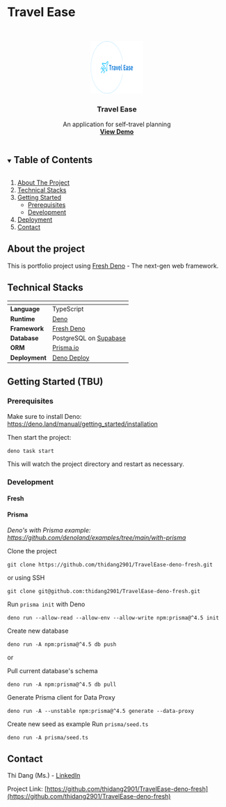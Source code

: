 # Travel Ease

<!-- PROJECT LOGO -->
<br />
<p align="center">
  <a href="https://github.com/thidang2901/TravelEase-deno-fresh">
    <img src="https://raw.githubusercontent.com/thidang2901/TravelEase-deno-fresh/master/static/logo.svg" alt="Logo" width="120" height="120">
  </a>
  <h3 align="center">Travel Ease</h3>
  <p align="center">
    An application for self-travel planning
    <br />
    <a href="thidang2901-travel-app.deno.dev/"><strong>View Demo</strong></a>
  </p>
</p>

<!-- TABLE OF CONTENTS -->
<details open="open">
  <summary><h2 style="display: inline-block">Table of Contents</h2></summary>
  <ol>
    <li><a href="#about-the-project">About The Project</a></li>
    <li><a href="#getting-started">Technical Stacks</a></li>
    <li><a href="#getting-started">Getting Started</a>
      <ul>
        <li><a href="#prerequisites">Prerequisites</a></li>
        <li><a href="#development"> Development</a>
        </li>
      </ul>
    </li>
    <li><a href="#deployment">Deployment</a></li>
    <li><a href="#contact">Contact</a></li>
  </ol>
</details>

## About the project

This is portfolio project using [Fresh Deno](https://fresh.deno.dev) - The
next-gen web framework.

## Technical Stacks

| <!-- -->       | <!-- -->                                        |
| -------------- | ----------------------------------------------- |
| **Language**   | TypeScript                                      |
| **Runtime**    | [Deno](https://deno.com/runtime)                |
| **Framework**  | [Fresh Deno](https://fresh.deno.dev)            |
| **Database**   | PostgreSQL on [Supabase](https://supabase.com/) |
| **ORM**        | [Prisma.io](https://www.prisma.io/)             |
| **Deployment** | [Deno Deploy](https://deno.com/deploy)          |

## Getting Started (TBU)

### Prerequisites

Make sure to install Deno: https://deno.land/manual/getting_started/installation

Then start the project:

```
deno task start
```

This will watch the project directory and restart as necessary.

### Development

#### Fresh

#### Prisma

_Deno's with Prisma example:
https://github.com/denoland/examples/tree/main/with-prisma_

Clone the project

```
git clone https://github.com/thidang2901/TravelEase-deno-fresh.git
```

or using SSH

```
git clone git@github.com:thidang2901/TravelEase-deno-fresh.git
```

Run `prisma init` with Deno

```
deno run --allow-read --allow-env --allow-write npm:prisma@^4.5 init
```

Create new database

```
deno run -A npm:prisma@^4.5 db push
```

or

Pull current database's schema

```
deno run -A npm:prisma@^4.5 db pull
```

Generate Prisma client for Data Proxy

```
deno run -A --unstable npm:prisma@^4.5 generate --data-proxy
```

Create new seed as example Run `prisma/seed.ts`

```
deno run -A prisma/seed.ts
```

## Contact

Thi Dang (Ms.) - [LinkedIn](https://www.linkedin.com/in/thidang2901/)

Project Link:
[https://github.com/thidang2901/TravelEase-deno-fresh](https://github.com/thidang2901/TravelEase-deno-fresh)
